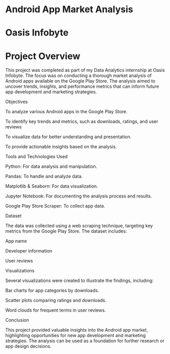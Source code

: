 # Android App Market Analysis

# Oasis Infobyte

# Project Overview

This project was completed as part of my Data Analytics internship at Oasis Infobyte. The focus was on conducting a thorough market analysis of Android apps available on the Google Play Store. The analysis aimed to uncover trends, insights, and performance metrics that can inform future app development and marketing strategies.

Objectives

To analyze various Android apps in the Google Play Store.

To identify key trends and metrics, such as downloads, ratings, and user reviews

To visualize data for better understanding and presentation.

To provide actionable insights based on the analysis.

Tools and Technologies Used

Python: For data analysis and manipulation.

Pandas: To handle and analyze data.

Matplotlib & Seaborn: For data visualization.

Jupyter Notebook: For documenting the analysis process and results.

Google Play Store Scraper: To collect app data.

Dataset

The data was collected using a web scraping technique, targeting key metrics from the Google Play Store. The dataset includes:

App name

Developer information

User reviews

Visualizations

Several visualizations were created to illustrate the findings, including:

Bar charts for app categories by downloads.

Scatter plots comparing ratings and downloads.

Word clouds for frequent terms in user reviews.

Conclusion

This project provided valuable insights into the Android app market, highlighting opportunities for new app development and marketing strategies. The analysis can be used as a foundation for further research or app design decisions.
